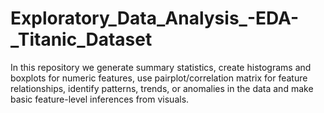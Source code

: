 # Exploratory_Data_Analysis_-EDA-_Titanic_Dataset
In this repository we generate summary statistics, create histograms and boxplots for numeric features, use pairplot/correlation matrix for feature relationships, identify patterns, trends, or anomalies in the data and make basic feature-level inferences from visuals.
